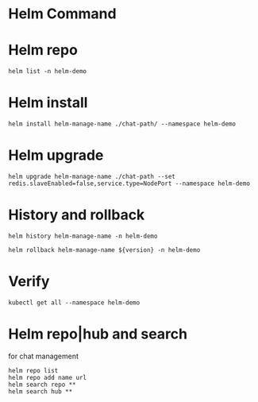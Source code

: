 # Helm Command

# Helm repo

```
helm list -n helm-demo

```

# Helm install

```
helm install helm-manage-name ./chat-path/ --namespace helm-demo
```

# Helm upgrade

```
helm upgrade helm-manage-name ./chat-path --set redis.slaveEnabled=false,service.type=NodePort --namespace helm-demo
```

# History and rollback

```
helm history helm-manage-name -n helm-demo

helm rollback helm-manage-name ${version} -n helm-demo

```

# Verify

```
kubectl get all --namespace helm-demo
```

# Helm repo|hub and search

for chat management

```
helm repo list
helm repo add name url
helm search repo **
helm search hub **
```
